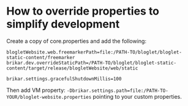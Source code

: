 
# How to override properties to simplify development

Create a copy of core.properties and add the following:

```
blogletWebsite.web.freemarkerPath=file:/PATH-TO/bloglet/bloglet-static-content/freemarker
brikar.dev.overrideStaticPath=/PATH-TO/bloglet/bloglet-static-content/target/release/blogletWebsite/web/static

brikar.settings.gracefulShutdownMillis=100
```

Then add VM property: ``-Dbrikar.settings.path=file:/PATH-TO-YOUR/bloglet-website.properties`` pointing to your custom properties.
